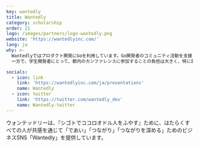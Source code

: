 ```yaml
---
key: wantedly
title: Wantedly
category: scholarship
order: 21
logo: /images/partners/logo-wantedly.png
website: 'https://wantedlyinc.com/'
lang: ja
why: >-
  Wantedlyではプロダクト開発にGoを利用しています。Go開発者のコミュニティ活動を支援し盛り上げていくことは、当社のプロダクト開発やエンジニアの成長に寄与すると考えています。
  一方で、学生開発者にとって、都内のカンファレンスに参加することの負担は大きく、特に首都圏外に在住の学生にとって交通費と宿泊費は大きな障壁となっています。費用負担によって、学生開発者のコミュニティ参加を促すことで、中長期的なコミュニティの広がりを支援出来ると考え、スカラシップスポンサーとして協賛させていただく事になりました。

socials:
  - icon: link
    link: 'https://wantedlyinc.com/ja/presentations'
    name: Wantedly
  - icon: twitter
    link: 'https://twitter.com/wantedly_dev'
    name: Wantedly-twitter
---
```

ウォンテッドリーは、『シゴトでココロオドル人をふやす』ために、はたらくすべての人が共感を通じて「であい」「つながり」「つながりを深める」ためのビジネスSNS「Wantedly」を提供しています。
